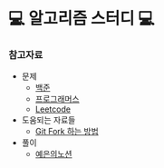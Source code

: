 # 💻 알고리즘 스터디 💻

### 참고자료

- 문제
    - [백준](https://www.acmicpc.net)
    - [프로그래머스](https://programmers.co.kr/learn/challenges)
    - [Leetcode](https://leetcode.com/problemset/all/)
- 도움되는 자료들
    - [Git Fork 하는 방법](https://github.com/rlagksruf16/Cheat-sheet/blob/master/gitFolder/git_repo_cheat.md)
- 풀이
    - [예은의노션](https://www.notion.so/Algorithm-2e3433324daf44d19258b06611455aa2)

